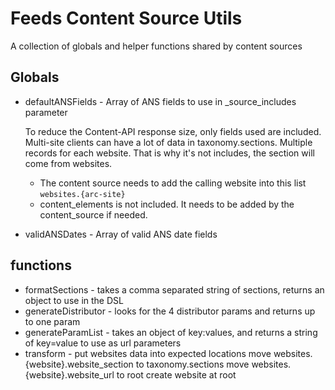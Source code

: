 # Feeds Content Source Utils

A collection of globals and helper functions shared by content sources

## Globals

- defaultANSFields - Array of ANS fields to use in \_source_includes parameter

  To reduce the Content-API response size, only fields used are included. Multi-site
  clients can have a lot of data in taxonomy.sections. Multiple records for each website.
  That is why it's not includes, the section will come from websites.

  - The content source needs to add the calling website into this list `websites.{arc-site}`
  - content_elements is not included. It needs to be added by the content_source if needed.

- validANSDates - Array of valid ANS date fields

## functions

- formatSections - takes a comma separated string of sections, returns an object to use in the DSL
- generateDistributor - looks for the 4 distributor params and returns up to one param
- generateParamList - takes an object of key:values, and returns a string of key=value to use as url parameters
- transform - put websites data into expected locations
  move websites.{website}.website_section to taxonomy.sections
  move websites.{website}.website_url to root
  create website at root
